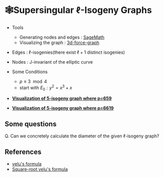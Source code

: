 # 🕸️Supersingular $\ell$-Isogeny Graphs
+ Tools
    + Generating nodes and edges : [SageMath](http://sagemath.org)
    + Visualizing the graph : [3d-force-graph](https://github.com/vasturiano/3d-force-graph)

+ Edges : $\ell$-isogenies(there exist $\ell + 1$ distinct isogenies)
+ Nodes : J-invariant of the elliptic curve
+ Some Conditions
    + $p \equiv 3 \mod 4$
    + start with $E_0 : y^2 = x^3 + x$

+ __[Visualization of 5-isogeny graph where p=659](https://gusgkr0117.github.io/assets/Isogeny_Graphs/659_5_graph.html)__

+ __[Visualization of 5-isogeny graph where p=6619](https://gusgkr0117.github.io/assets/Isogeny_Graphs/6619_5_graph.html)__

## Some questions
Q. Can we concretely calculate the diameter of the given $\ell$-isogeny graph?

## References
+ [velu's formula](https://aghitza.github.io/pdf/other/velu.pdf)
+ [Square-root velu's formula](https://eprint.iacr.org/2020/1109.pdf)